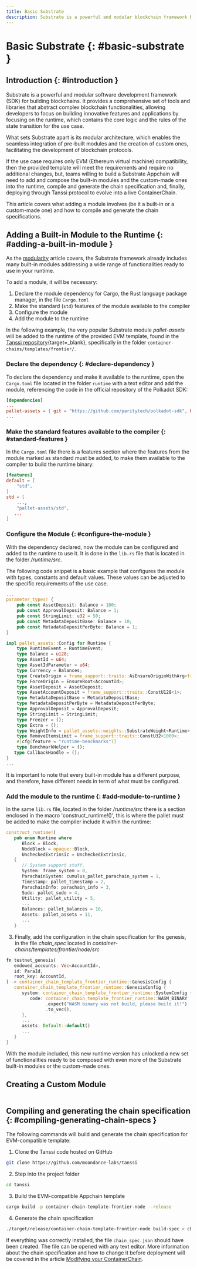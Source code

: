 ```yaml
---
title: Basic Substrate
description: Substrate is a powerful and modular blockchain framework built in Rust that is used to build Polkadot's relay chain, the Tanssi network and the ContainerChains.
---
```


# Basic Substrate {: #basic-substrate } 

## Introduction {: #introduction }

Substrate is a powerful and modular software development framework (SDK) for building blockchains. It provides a comprehensive set of tools and libraries that abstract complex blockchain functionalities, allowing developers to focus on building innovative features and applications by focusing on the runtime, which contains the core logic and the rules of the state transition for the use case. 

What sets Substrate apart is its modular architecture, which enables the seamless integration of pre-built modules and the creation of custom ones, facilitating the development of blockchain protocols. 

If the use case requires only EVM (Ethereum virtual machine) compatibility, then the provided template will meet the requirements and require no additional changes, but, teams willing to build a Substrate Appchain will need to add and compose the built-in modules and the custom-made ones into the runtime, compile and generate the chain specification and, finally, deploying through Tanssi protocol to evolve into a live ContainerChain.

This article covers what adding a module involves (be it a built-in or a custom-made one) and how to compile and generate the chain specifications.

## Adding a Built-in Module to the Runtime {: #adding-a-built-in-module }

As the [modularity](learn/framework/modules) article covers, the Substrate framework already includes many built-in modules addressing a wide range of functionalities ready to use in your runtime.

To add a module, it will be necessary:

1. Declare the module dependency for Cargo, the Rust language package manager, in the file `Cargo.toml`
2. Make the standard (`std`) features of the module available to the compiler
3. Configure the module
4. Add the module to the runtime

In the following example, the very popular Substrate module *pallet-assets* will be added to the runtime of the provided EVM template, found in the [Tanssi repository](https://github.com/moondance-labs/tanssi){target=_blank}, specifically in the folder `container-chains/templates/frontier/`.

### Declare the dependency {: #declare-dependency }

To declare the dependency and make it available to the runtime, open the `Cargo.toml` file located in the folder `runtime` with a text editor and add the module, referencing the code in the official repository of the Polkadot SDK:

```toml
[dependencies]
...
pallet-assets = { git = "https://github.com/paritytech/polkadot-sdk", branch = "polkadot-v0.9.43", default-features = false }
...
```

### Make the standard features available to the compiler {: #standard-features }

In the `Cargo.toml` file there is a features section where the features from the module marked as standard must be added, to make them available to the compiler to build the runtime binary:

```toml
[features]
default = [
	"std",
]
std = [
	...,
	"pallet-assets/std",
   ...
]
```
### Configure the Module {: #configure-the-module }

With the dependency declared, now the module can be configured and added to the runtime to use it. It is done in the `lib.rs` file that is located in the folder */runtime/src*.

The following code snippet is a basic example that configures the module with types, constants and default values. These values can be adjusted to the specific requirements of the use case.

```rust
...
parameter_types! {
	pub const AssetDeposit: Balance = 100;
	pub const ApprovalDeposit: Balance = 1;
	pub const StringLimit: u32 = 50;
	pub const MetadataDepositBase: Balance = 10;
	pub const MetadataDepositPerByte: Balance = 1;
}

impl pallet_assets::Config for Runtime {
	type RuntimeEvent = RuntimeEvent;
	type Balance = u128;
	type AssetId = u64;
	type AssetIdParameter = u64;
	type Currency = Balances;
	type CreateOrigin = frame_support::traits::AsEnsureOriginWithArg<frame_system::EnsureSigned<AccountId>>;
	type ForceOrigin = EnsureRoot<AccountId>;
	type AssetDeposit = AssetDeposit;
	type AssetAccountDeposit = frame_support::traits::ConstU128<1>;
	type MetadataDepositBase = MetadataDepositBase;
	type MetadataDepositPerByte = MetadataDepositPerByte;
	type ApprovalDeposit = ApprovalDeposit;
	type StringLimit = StringLimit;
	type Freezer = ();
	type Extra = ();
	type WeightInfo = pallet_assets::weights::SubstrateWeight<Runtime>;
	type RemoveItemsLimit = frame_support::traits::ConstU32<1000>;
	#[cfg(feature = "runtime-benchmarks")]
	type BenchmarkHelper = ();
   type CallbackHandle = ();
}
...
```

It is important to note that every built-in module has a different purpose, and therefore, have different needs in term of what must be configured. 

### Add the module to the runtime {: #add-module-to-runtime }

In the same `lib.rs` file, located in the folder */runtime/src* there is a section enclosed in the macro 'construct_runtime!()', this is where the pallet must be added to make the compiler include it within the runtime:

```rust
construct_runtime!(
   pub enum Runtime where
      Block = Block,
      NodeBlock = opaque::Block,
      UncheckedExtrinsic = UncheckedExtrinsic,
   {
      // System support stuff.
      System: frame_system = 0,
      ParachainSystem: cumulus_pallet_parachain_system = 1,
      Timestamp: pallet_timestamp = 2,
      ParachainInfo: parachain_info = 3,
      Sudo: pallet_sudo = 4,
      Utility: pallet_utility = 5,
      ...
      Balances: pallet_balances = 10,
      Assets: pallet_assets = 11,
      ...
   }
```


3. Finally, add the configuration in the chain specification for the genesis, in the file *chain_spec* located in *container-chains/templates/frontier/node/src*

```rust
fn testnet_genesis(
   endowed_accounts: Vec<AccountId>,
   id: ParaId,
   root_key: AccountId,
) -> container_chain_template_frontier_runtime::GenesisConfig {
   container_chain_template_frontier_runtime::GenesisConfig {
      system: container_chain_template_frontier_runtime::SystemConfig {
         code: container_chain_template_frontier_runtime::WASM_BINARY
               .expect("WASM binary was not build, please build it!")
               .to_vec(),
      },
      ...
      assets: Default::default()
      ...
   }
}
```

With the module included, this new runtime version has unlocked a new set of functionalities ready to be composed with even more of the Substrate built-in modules or the custom-made ones.

## Creating a Custom Module 


```bash

```


## Compiling and generating the chain specification {: #compiling-generating-chain-specs }

The following commands will build and generate the chain specification for EVM-compatible template:

1. Clone the Tanssi code hosted on GitHub
```bash
git clone https://github.com/moondance-labs/tanssi
```
2. Step into the project folder
```bash
cd tanssi
```
3. Build the EVM-compatible Appchain template
```bash
cargo build -p container-chain-template-frontier-node --release
```
4. Generate the chain specification
```bash
./target/release/container-chain-template-frontier-node build-spec > chain_spec.json
```

If everything was correctly installed, the file `chain_spec.json` should have been created. The file can be opened with any text editor. More information about the chain specification and how to change it before deployment will be covered in the article [Modifying your ContainerChain](/builders/build/modifying).
